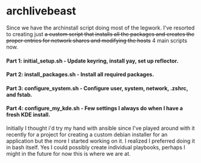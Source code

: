 # archlivebeast
Since we have the archinstall script doing most of the legwork. I've resorted to creating just ~~a custom script that installs all the packages and creates the proper entries for network shares and modifying the hosts~~ 4 main scripts now.

#### Part 1: initial_setup.sh - Update keyring, install yay, set up reflector.  
#### Part 2: install_packages.sh - Install all required packages.  
#### Part 3: configure_system.sh - Configure user, system, network, .zshrc, and fstab.  
#### Part 4: configure_my_kde.sh - Few settings I always do when I have a fresh KDE install.  

Initially I thought i'd try my hand with ansible since I've played around with it recently for a project for creating a custom debian installer for an application but the more I started working on it.  I realized I preferred doing it in bash itself. Yes I could possibly create individual playbooks, perhaps I might in the future for now this is where we are at.
